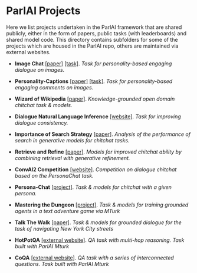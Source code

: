 # ParlAI Projects

Here we list projects undertaken in the ParlAI framework that are shared publicly, either in the form of papers, public tasks (with leaderboards) and shared model code.
This directory contains subfolders for some of the projects which are housed in the ParlAI repo, others are maintained via external websites.


- **Image Chat** [[paper]](https://klshuster.github.io/image_chat/) [[task]](https://github.com/facebookresearch/ParlAI/tree/master/parlai/tasks/image_chat). 
  _Task for personality-based engaging dialogue on images._

- **Personality-Captions** [[paper]](https://arxiv.org/abs/1810.10665) [[task]](https://github.com/facebookresearch/ParlAI/tree/master/parlai/tasks/personality_captions). 
  _Task for personality-based engaging comments on images._
 
- **Wizard of Wikipedia** [[paper]](https://openreview.net/forum?id=r1l73iRqKm). 
  _Knowledge-grounded open domain chitchat task & models._

- **Dialogue Natural Language Inference** [[website]](https://wellecks.github.io/dialogue_nli/). 
  _Task for improving dialogue consistency._

- **Importance of Search Strategy** [[paper]](https://arxiv.org/abs/1811.00907). 
  _Analysis of the performance of search in generative models for chitchat tasks._

- **Retrieve and Refine** [[paper]](https://arxiv.org/abs/1808.04776). 
  _Models for improved chitchat ability by combining retrieval with generative refinement._

- **ConvAI2 Competition** [[website]](http://convai.io/). 
_Competition on dialogue chitchat based on the PersonaChat task._

- **Persona-Chat** [[project]](https://github.com/facebookresearch/ParlAI/tree/master/projects/personachat). 
_Task & models for chitchat with a given persona._

- **Mastering the Dungeon** [[project]](https://github.com/facebookresearch/ParlAI/tree/master/projects/mastering_the_dungeon). 
_Task & models for training grounded agents in a text adventure game via MTurk_

- **Talk The Walk** [[paper]](https://arxiv.org/abs/1807.03367). 
_Task & models for grounded dialogue for the task of navigating New York City streets_

- **HotPotQA** [[external website]](https://hotpotqa.github.io/). 
_QA task with multi-hop reasoning. Task built with ParlAI Mturk_

- **CoQA** [[external website]](https://stanfordnlp.github.io/coqa/). 
_QA task with a series of interconnected questions. Task built with ParlAI Mturk_


